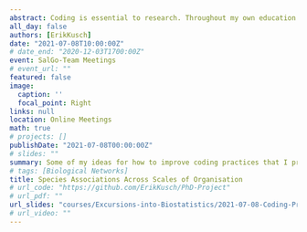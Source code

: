 ```yaml
---
abstract: Coding is essential to research. Throughout my own education in biostatistics and code implementation I picked up some hbaits - good, bad, and ugly. Here, I reflect on what I now regard as the good practices.
all_day: false
authors: [ErikKusch]
date: "2021-07-08T10:00:00Z"
# date_end: "2020-12-03T1700:00Z"
event: SalGo-Team Meetings
# event_url: ""
featured: false
image:
  caption: ''
  focal_point: Right
links: null
location: Online Meetings
math: true
# projects: []
publishDate: "2021-07-08T00:00:00Z"
# slides: ""
summary: Some of my ideas for how to improve coding practices that I presented to the SalGo-Team.
# tags: [Biological Networks]
title: Species Associations Across Scales of Organisation
# url_code: "https://github.com/ErikKusch/PhD-Project"
# url_pdf: ""
url_slides: "courses/Excursions-into-Biostatistics/2021-07-08-Coding-Practices_Web.html"
# url_video: ""
---
```



